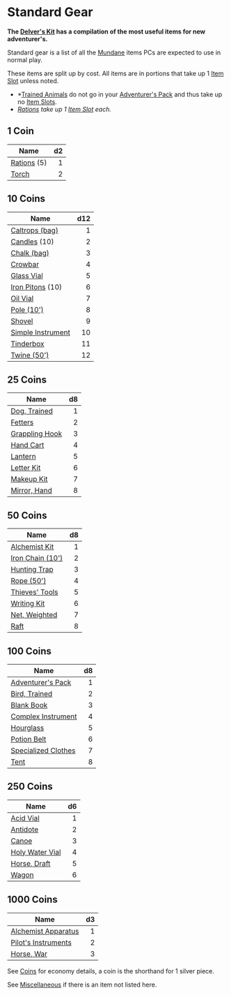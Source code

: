 # Standard Gear

**The [Delver's Kit](Delver's%20Kit.md) has a compilation of the most useful items for new adventurer's.**

Standard gear is a list of all the [Mundane](Material%20Properties/Mundane%20Property.md) items PCs are expected to use in normal play.

These items are split up by cost. All items are in portions that take up 1 [Item Slot](../Player%20Characters/Derived%20Statistics/Item%20Slots.md) unless noted.

- *[Trained Animals](Trained%20Animals.md) do not go in your [Adventurer's Pack](Individual%20Item%20Cards/Gear/100%20Coins/Adventurer's%20Pack.md) and thus take up no [Item Slots](../Player%20Characters/Derived%20Statistics/Item%20Slots.md).
- *[Rations](Individual%20Item%20Cards/Gear/1%20Coin/Ration.md) take up 1 [Item Slot](../Player%20Characters/Derived%20Statistics/Item%20Slots.md) each.*

## 1 Coin

| Name                                                             |  d2 |
| ---------------------------------------------------------------- | --: |
| [Rations](Individual%20Item%20Cards/Gear/1%20Coin/Ration.md) (5) |   1 |
| [Torch](Individual%20Item%20Cards/Gear/1%20Coin/Torch.md)        |   2 |

## 10 Coins

| Name                                                                                  | d12 |
| ------------------------------------------------------------------------------------- | --: |
| [Caltrops (bag)](Individual%20Item%20Cards/Gear/10%20Coins/Caltrops%20(bag).md)       |   1 |
| [Candles](Individual%20Item%20Cards/Gear/10%20Coins/Candle.md) (10)                   |   2 |
| [Chalk (bag)](Individual%20Item%20Cards/Gear/10%20Coins/Chalk%20(bag).md)             |   3 |
| [Crowbar](Individual%20Item%20Cards/Gear/10%20Coins/Crowbar.md)                       |   4 |
| [Glass Vial](Individual%20Item%20Cards/Gear/10%20Coins/Glass%20Vial.md)               |   5 |
| [Iron Pitons](Individual%20Item%20Cards/Gear/10%20Coins/Iron%20Piton.md) (10)         |   6 |
| [Oil Vial](Individual%20Item%20Cards/Gear/10%20Coins/Oil%20Vial.md)                   |   7 |
| [Pole (10')](Individual%20Item%20Cards/Gear/10%20Coins/Pole%20(10').md)               |   8 |
| [Shovel](Individual%20Item%20Cards/Gear/10%20Coins/Shovel.md)                         |   9 |
| [Simple Instrument](Individual%20Item%20Cards/Gear/10%20Coins/Simple%20Instrument.md) |  10 |
| [Tinderbox](Individual%20Item%20Cards/Gear/10%20Coins/Tinderbox.md)                   |  11 |
| [Twine (50')](Individual%20Item%20Cards/Gear/10%20Coins/Twine%20(50').md)             |  12 |

## 25 Coins

| Name                                                                            |  d8 |
| ------------------------------------------------------------------------------- | --: |
| [Dog, Trained](Individual%20Item%20Cards/Gear/25%20Coins/Dog,%20Trained.md)     |   1 |
| [Fetters](Individual%20Item%20Cards/Gear/25%20Coins/Fetters.md)                 |   2 |
| [Grappling Hook](Individual%20Item%20Cards/Gear/25%20Coins/Grappling%20Hook.md) |   3 |
| [Hand Cart](Individual%20Item%20Cards/Gear/25%20Coins/Hand%20Cart.md)           |   4 |
| [Lantern](Individual%20Item%20Cards/Gear/25%20Coins/Lantern.md)                 |   5 |
| [Letter Kit](Individual%20Item%20Cards/Gear/25%20Coins/Letter%20Kit.md)         |   6 |
| [Makeup Kit](Individual%20Item%20Cards/Gear/25%20Coins/Makeup%20Kit.md)         |   7 |
| [Mirror, Hand](Individual%20Item%20Cards/Gear/25%20Coins/Mirror,%20Hand.md)     |   8 |

## 50 Coins

| Name                                                                                  |  d8 |
| ------------------------------------------------------------------------------------- | --: |
| [Alchemist Kit](Individual%20Item%20Cards/Gear/50%20Coins/Alchemist%20Kit.md)         |   1 |
| [Iron Chain (10')](Individual%20Item%20Cards/Gear/50%20Coins/Iron%20Chain%20(10').md) |   2 |
| [Hunting Trap](Individual%20Item%20Cards/Gear/50%20Coins/Hunting%20Trap.md)           |   3 |
| [Rope (50')](Individual%20Item%20Cards/Gear/50%20Coins/Rope%20(50').md)               |   4 |
| [Thieves' Tools](Individual%20Item%20Cards/Gear/50%20Coins/Thieves'%20Tools.md)       |   5 |
| [Writing Kit](Individual%20Item%20Cards/Gear/50%20Coins/Writing%20Kit.md)             |   6 |
| [Net, Weighted](Individual%20Item%20Cards/Gear/50%20Coins/Net,%20Weighted.md)         |   7 |
| [Raft](Individual%20Item%20Cards/Gear/50%20Coins/Raft.md)                             |   8 |

## 100 Coins

| Name                                                                                       |  d8 |
| ------------------------------------------------------------------------------------------ | --: |
| [Adventurer's Pack](Individual%20Item%20Cards/Gear/100%20Coins/Adventurer's%20Pack.md)     |   1 |
| [Bird, Trained](Individual%20Item%20Cards/Gear/100%20Coins/Bird,%20Trained.md)             |   2 |
| [Blank Book](Individual%20Item%20Cards/Gear/100%20Coins/Blank%20Book.md)                   |   3 |
| [Complex Instrument](Individual%20Item%20Cards/Gear/100%20Coins/Complex%20Instrument.md)   |   4 |
| [Hourglass](Individual%20Item%20Cards/Gear/100%20Coins/Hourglass.md)                       |   5 |
| [Potion Belt](Individual%20Item%20Cards/Gear/100%20Coins/Potion%20Belt.md)                 |   6 |
| [Specialized Clothes](Individual%20Item%20Cards/Gear/100%20Coins/Specialized%20Clothes.md) |   7 |
| [Tent](Individual%20Item%20Cards/Gear/100%20Coins/Tent.md)                                 |   8 |

## 250 Coins

| Name                                                                                 |  d6 |
| ------------------------------------------------------------------------------------ | --: |
| [Acid Vial](Individual%20Item%20Cards/Gear/250%20Coins/Acid%20Vial.md)               |   1 |
| [Antidote](Individual%20Item%20Cards/Gear/250%20Coins/Antidote.md)                   |   2 |
| [Canoe](Individual%20Item%20Cards/Gear/250%20Coins/Canoe.md)                         |   3 |
| [Holy Water Vial](Individual%20Item%20Cards/Gear/250%20Coins/Holy%20Water%20Vial.md) |   4 |
| [Horse, Draft](Individual%20Item%20Cards/Gear/250%20Coins/Horse,%20Draft.md)         |   5 |
| [Wagon](Individual%20Item%20Cards/Gear/250%20Coins/Wagon.md)                         |   6 |

## 1000 Coins

| Name                                                                                        |  d3 |
| ------------------------------------------------------------------------------------------- | --: |
| [Alchemist Apparatus](Individual%20Item%20Cards/Gear/1000%20Coins/Alchemist%20Apparatus.md) |   1 |
| [Pilot's Instruments](Individual%20Item%20Cards/Gear/1000%20Coins/Pilot's%20Instruments.md) |   2 |
| [Horse, War](Individual%20Item%20Cards/Gear/1000%20Coins/Horse,%20War.md)                   |   3 |

See [Coins](../Economy/Coins.md) for economy details, a coin is the shorthand for 1 silver piece.

See [Miscellaneous](Miscellaneous.md) if there is an item not listed here.
